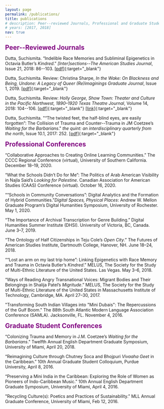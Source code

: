 ```yaml
---
layout: page
permalink: /publications/
title: publications
# description: Peer--reviewed Journals, Professional and Graduate Student Conferences
# years: [2017, 2018]
nav: true
---
```


<span style="color:purple; font-size:1.5em">**Peer--Reviewed Journals**</span>

Dutta, Suchismita. “Indelible Race Memories and Subliminal Epigenetics in Octavia Butler’s *Kindred*.” *\[Inter\]sections--The American Studies Journal*, Issue 21, 2018: 86--103. [[pdf]](https://intersections-journal.com/wp-content/uploads/2019/07/5.-Dutta-article.pdf){:target="\_blank"} 

Dutta, Suchismita. Review: Christina Sharpe, *In the Wake: On Blackness and Being, Undone: A Legacy of Queer (Re)imaginings Graduate Journal*, Issue 1, 2019. [[pdf]](/assets/pdf/undone_review_christina_sharpe.pdf){:target="\_blank"}

Dutta, Suchismita. Review: *Holly George, Show Town: Theater and Culture in the Pacific Northwest, 1890–1920* *Texas Theatre Journal*, Volume 14, 2018: 104--106. [[pdf]](/assets/pdf/texas_theatre_journal_book_review.pdf){:target="\_blank"} [[link]](https://www.amazon.com/Texas-Theatre-Journal-Educational-Association/dp/1983443913){:target="\_blank"} 

Dutta, Suchismita. "“The twisted feet, the half-blind eyes, are easily forgotten”: The Collision of Trauma and Counter--Trauma in JM Coetzee’s *Waiting for the Barbarians*." *the quint: an interdisciplinary quarterly from the north*, Issue 10.1, 2017: 252. [[pdf]](https://www.ucn.ca/sites/academics/facultyarts/programofferings/arts/humanities/The%20Quint/The%20Quint%20v10.1.pdf#page=127){:target="\_blank"} 

<span style="color:purple; font-size:1.5em">**Professional Conferences**</span>

“Collaborative Approaches to Creating Online Learning Communities.” The CCCC Regional Conference (virtual), University of Southern California. December 18–19, 2020.

“What the Schools Didn’t Do for Me”: The Politics of Arab American Visibility in Najla Said’s *Looking for Palestine*. Canadian Association for American Studies (CAAS) Conference (virtual). October 16, 2020.

““Schools in Community Conversations”: Digital Analytics and the Formation of Hybrid Communities.”*Digital Spaces, Physical Places*: Andrew W. Mellon Graduate Program’s Digital Humanities Symposium, University of Rochester. May 1, 2020.

“The Importance of Archival Transcription for Genre Building.” Digital Humanities Summer Institute (DHSI). University of Victoria, BC, Canada. June 3–7, 2019.

“The Ontology of Half Citizenships in Teju Cole’s *Open City*.” The Futures of American Studies Institute, Dartmouth College, Hanover, NH. June 18–24, 2018.

““Lost an arm on my last trip home”: Linking Epigenetics with Race Memory and Trauma in Octavia Butler’s *Kindred*.” MELUS, The Society for the Study of Multi-Ethnic Literature of the United States. Las Vegas. May 3–6, 2018.

“Ways of Reading Angry Transnational Voices: Migrant Bodies and Their Belongings in Shalija Patel’s *Migritude*.” MELUS, The Society for the Study of Multi-Ethnic Literature of the United States in Massachusetts Institute of Technology, Cambridge, MA. April 27–30, 2017.

"Transforming South Indian Villages into "Mini Dubais": The Repercussions of the Gulf Boom." The 88th South Atlantic Modern Language Association Conference (SAMLA). Jacksonville, FL. November 4, 2016.


<span style="color:purple; font-size:1.5em">**Graduate Student Conferences**</span>

“Colonizing Trauma and Memory in J.M. Coetzee’s *Waiting for the Barbarians*." Twelfth Annual English Department Graduate Symposium, University of Miami, April 20, 2018.

“Reimagining Culture through Chutney Soca and Bhojpuri *Vivaaha Geet* in the Caribbean.” 10th Annual Graduate Student Colloquium, Purdue University, April 8, 2016.

“Preserving a Mini India in the Caribbean: Exploring the Role of Women as Pioneers of Indo-Caribbean Music.” 10th Annual English Department Graduate Symposium, University of Miami, April 4, 2016.

"Recycling Culture(s): Poetics and Practices of Sustainability.” MLL Annual Graduate Conference, University of Miami, Feb 12, 2016.


<!-- <div class="publications">

{% for y in page.years %}
  <h2 class="year">{{y}}</h2>
  {% bibliography -f papers -q @*[year={{y}}]* %}
{% endfor %}

</div> -->
